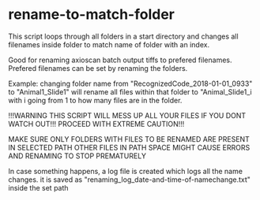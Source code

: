 # rename-to-match-folder

This script loops through all folders in a start directory and changes
all filenames inside folder to match name of folder with an index.

Good for renaming axioscan batch output tiffs to prefered filenames.
Prefered filenames can be set by renaming the folders.

Example: changing folder name from "RecognizedCode_2018-01-01_0933" to "Animal1_Slide1" will rename all files within that folder to "Animal_Slide1_i with i going from 1 to how many files are in the folder. 

!!!WARNING THIS SCRIPT WILL MESS UP ALL YOUR FILES IF YOU DONT WATCH OUT!!!
PROCEED WITH EXTREME CAUTION!!!

MAKE SURE ONLY FOLDERS WITH FILES TO BE RENAMED ARE PRESENT IN SELECTED PATH
OTHER FILES IN PATH SPACE MIGHT CAUSE ERRORS AND RENAMING TO STOP PREMATURELY

In case something happens, a log file is created which logs all the name changes. 
it is saved as "renaming_log_date-and-time-of-namechange.txt" inside the set path
